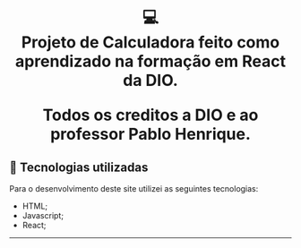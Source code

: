 <h1 align="center">
  💻<br>Projeto de Calculadora feito como aprendizado na formação em React da DIO.

  Todos os creditos a DIO e ao professor Pablo Henrique.
</h1>

## 💼 Tecnologias utilizadas

Para o desenvolvimento deste site utilizei as seguintes tecnologias:

- HTML;
- Javascript;
- React;

---



